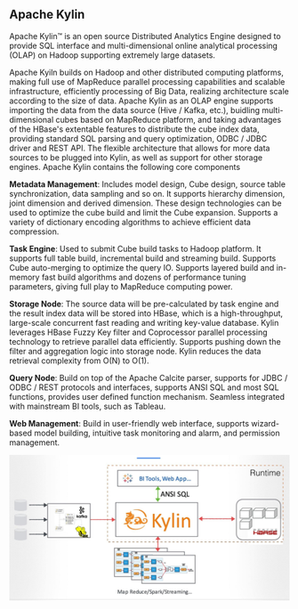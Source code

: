 ## Apache Kylin

Apache Kylin™ is an open source Distributed Analytics Engine designed to provide SQL interface and multi-dimensional online analytical processing (OLAP) on Hadoop supporting extremely large datasets.

Apache Kyiln builds on Hadoop and other distributed computing platforms, making full use of MapReduce parallel processing capabilities and scalable infrastructure, efficiently processing of Big Data, realizing architecture scale according to the size of data. Apache Kylin as an OLAP engine supports importing the data from the data source (Hive / Kafka, etc.), buidling multi-dimensional cubes based on MapReduce platform, and taking advantages of the HBase's extentable features to distribute the cube index data, providing standard SQL parsing and query optimization, ODBC / JDBC driver and REST API. The flexible architecture that allows for more data sources to be plugged into Kylin, as well as support for other storage engines. Apache Kylin contains the following core components

**Metadata Management**: Includes model design, Cube design, source table synchronization, data sampling and so on.  It supports hierarchy dimension, joint dimension and derived dimension. These design technologies can be used to optimize the cube build and limit the Cube expansion. Supports a variety of dictionary encoding algorithms to achieve efficient data compression.

**Task Engine**: Used to submit Cube build tasks to Hadoop platform. It supports full table build, incremental build and streaming build. Supports Cube auto-merging to optimize the query IO. Supports layered build and in-memory fast build algorithms and dozens of performance tuning parameters, giving full play to MapReduce computing power.

**Storage Node**: The source data will be pre-calculated by task engine and the result index data will be stored into HBase, which is a high-throughput, large-scale concurrent fast reading and writing key-value database. Kylin leverages HBase Fuzzy Key filter and Coprocessor parallel processing technology to retrieve parallel data efficiently. Supports pushing down the filter and aggregation logic into storage node. Kylin reduces the data retrieval complexity from O(N) to O(1).

**Query Node**: Build on top of the Apache Calcite parser, supports for JDBC / ODBC / REST protocols and interfaces, supports ANSI SQL and most SQL functions, provides user defined function mechanism. Seamless integrated with mainstream BI tools, such as Tableau.

**Web Management**: Build in user-friendly web interface, supports wizard-based model building, intuitive task monitoring and alarm, and permission management.

![](images/kylin_arch.jpg)